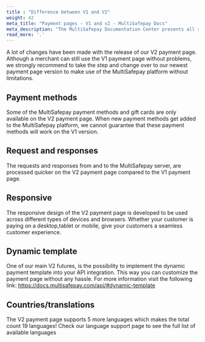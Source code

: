 ```yaml
---
title : "Difference between V1 and V2"
weight: 42
meta_title: "Payment pages - V1 and v2 - MultiSafepay Docs"
meta_description: "The MultiSafepay Documentation Center presents all relevant information about our Plugins and API. You can also find support pages for payment methods, tools and general questions as well as the contact details of our Support and Integration Teams."
read_more: '.'
---
```


A lot of changes have been made with the release of our V2 payment page.  Although a merchant can still use the V1 payment page without problems, we strongly recommend to take the step and change over to our newest payment page version to make use of the MultiSafepay platform without limitations. 

## Payment methods
Some of the MultiSafepay payment methods and gift cards are only available on the V2 payment page. When new payment methods get added to the MultiSafepay platform, we cannot guarantee that these payment methods will work on the V1 version.

## Request and responses
The requests and responses from and to the MultiSafepay server, are processed quicker on the V2 payment page compared to the V1 payment page.

## Responsive
The responsive design of the V2 payment page is developed to be used across different types of devices and browsers. Whether your customer is paying on a desktop,tablet or mobile, give your customers a seamless customer experience.

## Dynamic template
One of our main V2 futures, is the possibility to implement the dynamic payment template into your API integration. This way you can customize the payment page without any hassle.
 For more information visit the following link: https://docs.multisafepay.com/api/#dynamic-template

## Countries/translations
The V2 payment page supports 5 more languages which makes the total count 19 languages! Check our language support page to see the full list of available languages
